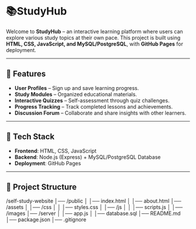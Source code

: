 # 📚StudyHub

Welcome to **StudyHub** – an interactive learning platform where users can explore various study topics at their own pace. This project is built using **HTML, CSS, JavaScript, and MySQL/PostgreSQL**, with **GitHub Pages** for deployment.

---

## 🚀 Features
- **User Profiles** – Sign up and save learning progress.
- **Study Modules** – Organized educational materials.
- **Interactive Quizzes** – Self-assessment through quiz challenges.
- **Progress Tracking** – Track completed lessons and achievements.
- **Discussion Forum** – Collaborate and share insights with other learners.

---

## 🔧 Tech Stack
- **Frontend**: HTML, CSS, JavaScript
- **Backend**: Node.js (Express) + MySQL/PostgreSQL Database
- **Deployment**: GitHub Pages

---

## 📂 Project Structure
/self-study-website │── /public │ │── index.html │ │── about.html │── /assets │ │── /css │ │ │── styles.css │ │── /js │ │ │── scripts.js │ │── /images │── /server │ │── app.js │ │── database.sql │── README.md │── package.json │── .gitignore


